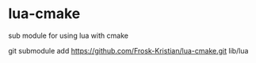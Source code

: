 # lua-cmake
sub module for using lua with cmake

git submodule add https://github.com/Frosk-Kristian/lua-cmake.git lib/lua

